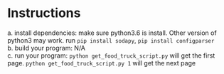 # Instructions
  a. install dependencies: make sure python3.6 is install. Other version of python3 may work. run `pip install sodapy`, `pip install configparser`  
  b. build your program: N/A  
  c. run your program: `python get_food_truck_script.py` will get the first page. `python get_food_truck_script.py 1` will get the next page  
